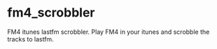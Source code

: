 fm4_scrobbler
=============

FM4 itunes lastfm scrobbler. Play FM4 in your itunes and scrobble the tracks to lastfm. 
